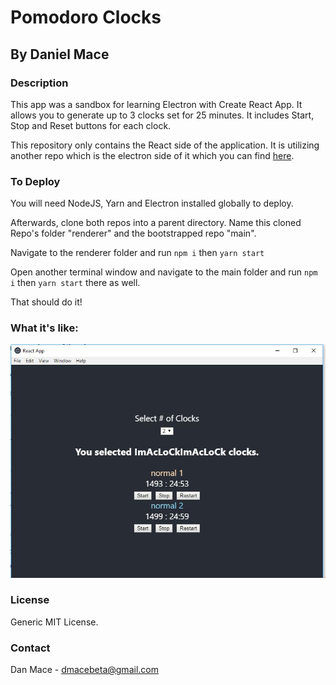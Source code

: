 # Pomodoro Clocks

## By Daniel Mace

### Description

This app was a sandbox for learning Electron with Create React App.  It allows you to generate up to 3 clocks set for 25 minutes.  It includes Start, Stop and Reset buttons for each clock.

This repository only contains the React side of the application.  It is utilizing another repo which is the electron side of it which you can find [here](https://github.com/swampcamel/electron-bootstrap).

### To Deploy

You will need NodeJS, Yarn and Electron installed globally to deploy.

Afterwards, clone both repos into a parent directory.  Name this cloned Repo's folder "renderer" and the bootstrapped repo "main".

Navigate to the renderer folder and run ```npm i``` then ```yarn start```

Open another terminal window and navigate to the main folder and run ```npm i``` then ```yarn start``` there as well.

That should do it!

### What it's like:

![Example Image of App](./example.jpg)

### License

Generic MIT License.


### Contact

Dan Mace - dmacebeta@gmail.com
